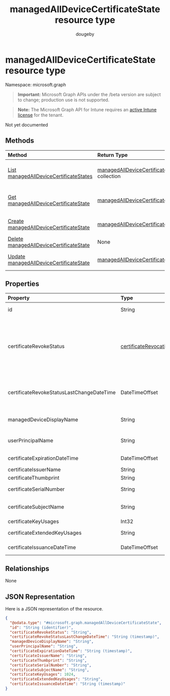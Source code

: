 ﻿---
title: "managedAllDeviceCertificateState resource type"
description: "Not yet documented"
author: "dougeby"
localization_priority: Normal
ms.prod: "intune"
doc_type: resourcePageType
---

# managedAllDeviceCertificateState resource type

Namespace: microsoft.graph

> **Important:** Microsoft Graph APIs under the /beta version are subject to change; production use is not supported.

> **Note:** The Microsoft Graph API for Intune requires an [active Intune license](https://go.microsoft.com/fwlink/?linkid=839381) for the tenant.

Not yet documented

## Methods

| Method                                                                                                           | Return Type                                                                                                         | Description                                                                                                                                                |
| :--------------------------------------------------------------------------------------------------------------- | :------------------------------------------------------------------------------------------------------------------ | :--------------------------------------------------------------------------------------------------------------------------------------------------------- |
| [List managedAllDeviceCertificateStates](../api/intune-deviceconfig-managedalldevicecertificatestate-list.md)    | [managedAllDeviceCertificateState](../resources/intune-deviceconfig-managedalldevicecertificatestate.md) collection | List properties and relationships of the [managedAllDeviceCertificateState](../resources/intune-deviceconfig-managedalldevicecertificatestate.md) objects. |
| [Get managedAllDeviceCertificateState](../api/intune-deviceconfig-managedalldevicecertificatestate-get.md)       | [managedAllDeviceCertificateState](../resources/intune-deviceconfig-managedalldevicecertificatestate.md)            | Read properties and relationships of the [managedAllDeviceCertificateState](../resources/intune-deviceconfig-managedalldevicecertificatestate.md) object.  |
| [Create managedAllDeviceCertificateState](../api/intune-deviceconfig-managedalldevicecertificatestate-create.md) | [managedAllDeviceCertificateState](../resources/intune-deviceconfig-managedalldevicecertificatestate.md)            | Create a new [managedAllDeviceCertificateState](../resources/intune-deviceconfig-managedalldevicecertificatestate.md) object.                              |
| [Delete managedAllDeviceCertificateState](../api/intune-deviceconfig-managedalldevicecertificatestate-delete.md) | None                                                                                                                | Deletes a [managedAllDeviceCertificateState](../resources/intune-deviceconfig-managedalldevicecertificatestate.md).                                        |
| [Update managedAllDeviceCertificateState](../api/intune-deviceconfig-managedalldevicecertificatestate-update.md) | [managedAllDeviceCertificateState](../resources/intune-deviceconfig-managedalldevicecertificatestate.md)            | Update the properties of a [managedAllDeviceCertificateState](../resources/intune-deviceconfig-managedalldevicecertificatestate.md) object.                |

## Properties

| Property                                  | Type                                                                                           | Description                                                                           |
| :---------------------------------------- | :--------------------------------------------------------------------------------------------- | :------------------------------------------------------------------------------------ |
| id                                        | String                                                                                         | Key of the entity.                                                                    |
| certificateRevokeStatus                   | [certificateRevocationStatus](../resources/intune-deviceconfig-certificaterevocationstatus.md) | Revoke status. Possible values are: `none`, `pending`, `issued`, `failed`, `revoked`. |
| certificateRevokeStatusLastChangeDateTime | DateTimeOffset                                                                                 | The time the revoke status was last changed                                           |
| managedDeviceDisplayName                  | String                                                                                         | Device display name                                                                   |
| userPrincipalName                         | String                                                                                         | User principal name                                                                   |
| certificateExpirationDateTime             | DateTimeOffset                                                                                 | Certificate expiry date                                                               |
| certificateIssuerName                     | String                                                                                         | Issuer                                                                                |
| certificateThumbprint                     | String                                                                                         | Thumbprint                                                                            |
| certificateSerialNumber                   | String                                                                                         | Serial number                                                                         |
| certificateSubjectName                    | String                                                                                         | Certificate subject name                                                              |
| certificateKeyUsages                      | Int32                                                                                          | Key Usage                                                                             |
| certificateExtendedKeyUsages              | String                                                                                         | Enhanced Key Usage                                                                    |
| certificateIssuanceDateTime               | DateTimeOffset                                                                                 | Issuance date                                                                         |

## Relationships

None

## JSON Representation

Here is a JSON representation of the resource.

<!-- {
  "blockType": "resource",
  "keyProperty": "id",
  "@odata.type": "microsoft.graph.managedAllDeviceCertificateState"
}
-->

```json
{
  "@odata.type": "#microsoft.graph.managedAllDeviceCertificateState",
  "id": "String (identifier)",
  "certificateRevokeStatus": "String",
  "certificateRevokeStatusLastChangeDateTime": "String (timestamp)",
  "managedDeviceDisplayName": "String",
  "userPrincipalName": "String",
  "certificateExpirationDateTime": "String (timestamp)",
  "certificateIssuerName": "String",
  "certificateThumbprint": "String",
  "certificateSerialNumber": "String",
  "certificateSubjectName": "String",
  "certificateKeyUsages": 1024,
  "certificateExtendedKeyUsages": "String",
  "certificateIssuanceDateTime": "String (timestamp)"
}
```
